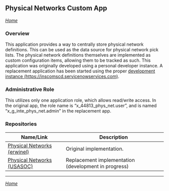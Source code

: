## Physical Networks Custom App

*[Home](./index.html)*

### Overview

This application provides a way to centrally store physical network definitions. This can be used as the data source for physical network pick lists. The physical network definitions themselves are implemented as custom configuration items, allowing them to be tracked as such.
This application was originally developed using a personal developer instance. A replacement application has been started using the proper [development instance (https://inscomscd.servicenowservices.com)](https://inscomscd.servicenowservices.com).

### Administrative Role

This utilizes only one application role, which allows read/write access. In the original app, the role name is “x_44813_phys_net.user”, and is named “x_g_inte_phys_net.admin” in the replacement app.

### Repositories

| Name/Link                                                                                | Description                                          |
|------------------------------------------------------------------------------------------|------------------------------------------------------|
| [Physical Networks (erwinel)](https://github.com/USASOC-HQ/x_44813_phys_net_network.git) | Original implementation.                             |
| [Physical Networks (USASOC)](https://github.com/USASOC-HQ/x_g_inte_phys_net.git)         | Replacement implementation (development in progress) |

_____

*[Home](./index.html)*
